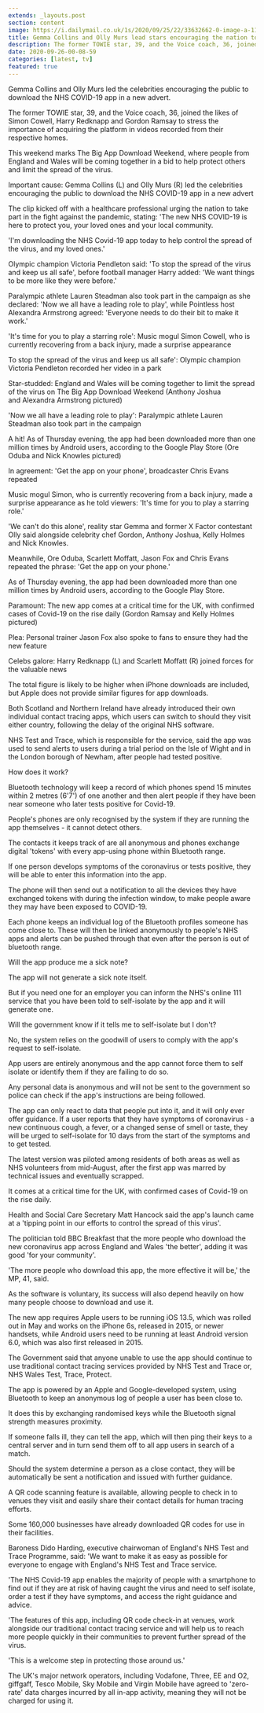 ```yaml
---
extends: _layouts.post
section: content
image: https://i.dailymail.co.uk/1s/2020/09/25/22/33632662-0-image-a-11_1601070049925.jpg 
title: Gemma Collins and Olly Murs lead stars encouraging the nation to download NHS COVID-19 app 
description: The former TOWIE star, 39, and the Voice coach, 36, joined the likes of Simon Cowell, Harry Redknapp and Gordon Ramsay to stress the importance of acquiring the platform. 
date: 2020-09-26-00-08-59 
categories: [latest, tv] 
featured: true 
--- 
```

Gemma Collins and Olly Murs led the celebrities encouraging the public to download the NHS COVID-19 app in a new advert.

The former TOWIE star, 39, and the Voice coach, 36, joined the likes of Simon Cowell, Harry Redknapp and Gordon Ramsay to stress the importance of acquiring the platform in videos recorded from their respective homes.

This weekend marks The Big App Download Weekend, where people from England and Wales will be coming together in a bid to help protect others and limit the spread of the virus.  

Important cause: Gemma Collins (L) and Olly Murs (R) led the celebrities encouraging the public to download the NHS COVID-19 app in a new advert

The clip kicked off with a healthcare professional urging the nation to take part in the fight against the pandemic, stating: 'The new NHS COVID-19 is here to protect you, your loved ones and your local community. 

'I'm downloading the NHS Covid-19 app today to help control the spread of the virus, and my loved ones.' 

Olympic champion Victoria Pendleton said: 'To stop the spread of the virus and keep us all safe', before football manager Harry added: 'We want things to be more like they were before.'  

Paralympic athlete Lauren Steadman also took part in the campaign as she declared: 'Now we all have a leading role to play', while Pointless host Alexandra Armstrong agreed: 'Everyone needs to do their bit to make it work.'

'It's time for you to play a starring role': Music mogul Simon Cowell, who is currently recovering from a back injury, made a surprise appearance 

To stop the spread of the virus and keep us all safe': Olympic champion Victoria Pendleton recorded her video in a park

Star-studded: England and Wales will be coming together to limit the spread of the virus on The Big App Download Weekend (Anthony Joshua and Alexandra Armstrong pictured)

'Now we all have a leading role to play': Paralympic athlete Lauren Steadman also took part in the campaign

A hit! As of Thursday evening, the app had been downloaded more than one million times by Android users, according to the Google Play Store (Ore Oduba and Nick Knowles pictured) 

In agreement: 'Get the app on your phone', broadcaster Chris Evans repeated

Music mogul Simon, who is currently recovering from a back injury, made a surprise appearance as he told viewers: 'It's time for you to play a starring role.'

'We can't do this alone', reality star Gemma and former X Factor contestant Olly said alongside celebrity chef Gordon, Anthony Joshua, Kelly Holmes and Nick Knowles.

Meanwhile, Ore Oduba, Scarlett Moffatt, Jason Fox and Chris Evans repeated the phrase: 'Get the app on your phone.' 

As of Thursday evening, the app had been downloaded more than one million times by Android users, according to the Google Play Store.

Paramount: The new app comes at a critical time for the UK, with confirmed cases of Covid-19 on the rise daily (Gordon Ramsay and Kelly Holmes pictured)

Plea: Personal trainer Jason Fox also spoke to fans to ensure they had the new feature

Celebs galore: Harry Redknapp (L) and Scarlett Moffatt (R) joined forces for the valuable news

The total figure is likely to be higher when iPhone downloads are included, but Apple does not provide similar figures for app downloads.

Both Scotland and Northern Ireland have already introduced their own individual contact tracing apps, which users can switch to should they visit either country, following the delay of the original NHS software.

NHS Test and Trace, which is responsible for the service, said the app was used to send alerts to users during a trial period on the Isle of Wight and in the London borough of Newham, after people had tested positive.

How does it work?

Bluetooth technology will keep a record of which phones spend 15 minutes within 2 metres (6'7') of one another and then alert people if they have been near someone who later tests positive for Covid-19.  

People's phones are only recognised by the system if they are running the app themselves - it cannot detect others.

The contacts it keeps track of are all anonymous and phones exchange digital 'tokens' with every app-using phone within Bluetooth range.

If one person develops symptoms of the coronavirus or tests positive, they will be able to enter this information into the app.

The phone will then send out a notification to all the devices they have exchanged tokens with during the infection window, to make people aware they may have been exposed to COVID-19.

Each phone keeps an individual log of the Bluetooth profiles someone has come close to. These will then be linked anonymously to people's NHS apps and alerts can be pushed through that even after the person is out of bluetooth range.

Will the app produce me a sick note? 

The app will not generate a sick note itself. 

But if you need one for an employer you can inform the NHS's online 111 service that you have been told to self-isolate by the app and it will generate one. 

Will the government know if it tells me to self-isolate but I don't?

No, the system relies on the goodwill of users to comply with the app's request to self-isolate.

App users are entirely anonymous and the app cannot force them to self isolate or identify them if they are failing to do so. 

Any personal data is anonymous and will not be sent to the government so police can check if the app's instructions are being followed. 

The app can only react to data that people put into it, and it will only ever offer guidance. If a user reports that they have symptoms of coronavirus - a new continuous cough, a fever, or a changed sense of smell or taste, they will be urged to self-isolate for 10 days from the start of the symptoms and to get tested.  



The latest version was piloted among residents of both areas as well as NHS volunteers from mid-August, after the first app was marred by technical issues and eventually scrapped.

It comes at a critical time for the UK, with confirmed cases of Covid-19 on the rise daily.

Health and Social Care Secretary Matt Hancock said the app's launch came at a 'tipping point in our efforts to control the spread of this virus'.

The politician told BBC Breakfast that the more people who download the new coronavirus app across England and Wales 'the better', adding it was good 'for your community'.

'The more people who download this app, the more effective it will be,' the MP, 41, said.

As the software is voluntary, its success will also depend heavily on how many people choose to download and use it.

The new app requires Apple users to be running iOS 13.5, which was rolled out in May and works on the iPhone 6s, released in 2015, or newer handsets, while Android users need to be running at least Android version 6.0, which was also first released in 2015.

The Government said that anyone unable to use the app should continue to use traditional contact tracing services provided by NHS Test and Trace or, NHS Wales Test, Trace, Protect.

The app is powered by an Apple and Google-developed system, using Bluetooth to keep an anonymous log of people a user has been close to.

It does this by exchanging randomised keys while the Bluetooth signal strength measures proximity.

If someone falls ill, they can tell the app, which will then ping their keys to a central server and in turn send them off to all app users in search of a match.

Should the system determine a person as a close contact, they will be automatically be sent a notification and issued with further guidance.

A QR code scanning feature is available, allowing people to check in to venues they visit and easily share their contact details for human tracing efforts.

Some 160,000 businesses have already downloaded QR codes for use in their facilities.

Baroness Dido Harding, executive chairwoman of England's NHS Test and Trace Programme, said: 'We want to make it as easy as possible for everyone to engage with England's NHS Test and Trace service.

'The NHS Covid-19 app enables the majority of people with a smartphone to find out if they are at risk of having caught the virus and need to self isolate, order a test if they have symptoms, and access the right guidance and advice.

'The features of this app, including QR code check-in at venues, work alongside our traditional contact tracing service and will help us to reach more people quickly in their communities to prevent further spread of the virus.

'This is a welcome step in protecting those around us.'

The UK's major network operators, including Vodafone, Three, EE and O2, giffgaff, Tesco Mobile, Sky Mobile and Virgin Mobile have agreed to 'zero-rate' data charges incurred by all in-app activity, meaning they will not be charged for using it. 

